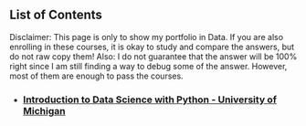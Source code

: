 ## List of Contents

Disclaimer: This page is only to show my portfolio in Data. If you are also enrolling in these courses, it is okay to study and compare the answers, but do not raw copy them! Also: I do not guarantee that the answer will be 100% right since I am still finding a way to debug some of the answer. However, most of them are enough to pass the courses.

* ### [Introduction to Data Science with Python - University of Michigan](https://github.com/khelli07/coursera-assignment/tree/main/Introduction%20to%20Data%20Science%20with%20Python%20-%20University%20of%20Michigan)
